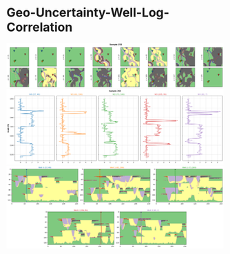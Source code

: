 # Geo-Uncertainty-Well-Log-Correlation

<p align="center">
  <img src="https://github.com/misaelmmorales/Geo-Uncertainty-Well-Log-Correlation/blob/main/figures/aerial-wells.png" width="1000"/>
  <img src="https://github.com/misaelmmorales/Geo-Uncertainty-Well-Log-Correlation/blob/main/figures/logs.png" width="1000"/>
  <img src="https://github.com/misaelmmorales/Geo-Uncertainty-Well-Log-Correlation/blob/main/figures/logs-xsection.png" width="1000"/>
</p>


